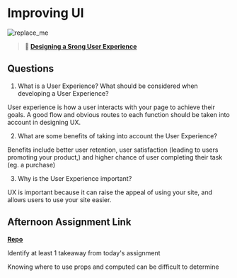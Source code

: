 # Improving UI

![replace_me](https://codeworks.blob.core.windows.net/public/assets/img/illustrations/placeholder.svg)

> **📖 [Designing a Srong User Experience](https://codeworksacademy.com/fs-student-guide/resources/wk7/03-Creating-Good-UX)**

## Questions

1. What is a User Experience? What should be considered when developing a User Experience?

User experience is how a user interacts with your page to achieve their goals. A good flow and obvious routes to each function should be taken into account in designing UX.

2. What are some benefits of taking into account the User Experience?

Benefits include better user retention, user satisfaction (leading to users promoting your product,) and higher chance of user completing their task (eg. a purchase)

3. Why is the User Experience important?

UX is important because it can raise the appeal of using your site, and allows users to use your site easier.

## Afternoon Assignment Link

**[Repo](https://github.com/ZacGamble/planIt)**

Identify at least 1 takeaway from today's assignment

Knowing where to use props and computed can be difficult to determine